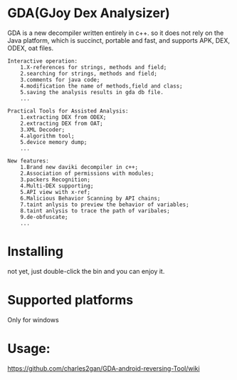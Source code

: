 # GDA(GJoy Dex Analysizer)

GDA is a new decompiler written entirely in c++. so it does not rely on the Java platform, which is succinct, portable and fast, and supports APK, DEX, ODEX, oat files.
```
Interactive operation:
  	1.X-references for strings, methods and field;
  	2.searching for strings, methods and field;
  	3.comments for java code;
  	4.modification the name of methods,field and class;
  	5.saving the analysis results in gda db file.
 	...
  
Practical Tools for Assisted Analysis:
 	1.extracting DEX from ODEX;
 	2.extracting DEX from OAT;
	3.XML Decoder;
	4.algorithm tool;
	5.device memory dump;
	...
    
New features:
	1.Brand new daviki decompiler in c++;
	2.Association of permissions with modules;
	3.packers Recognition;
	4.Multi-DEX supporting;
	5.API view with x-ref;
	6.Malicious Behavior Scanning by API chains;
	7.taint anlysis to preview the behavior of variables;
	8.taint anlysis to trace the path of varibales;
	9.de-obfuscate;
	...
```  
# Installing
  not yet, just double-click the bin and you can enjoy it.

# Supported platforms
  Only for windows

# Usage:

  https://github.com/charles2gan/GDA-android-reversing-Tool/wiki
